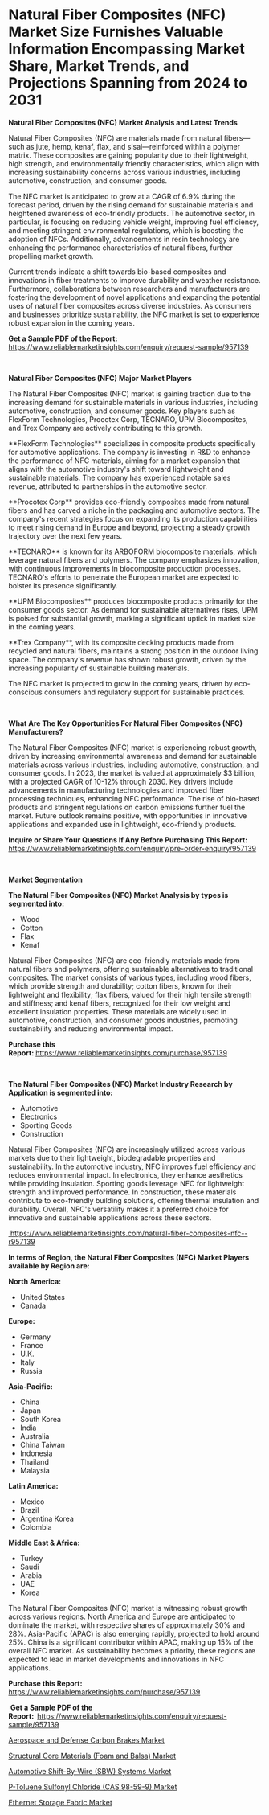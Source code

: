<p><h1>Natural Fiber Composites (NFC) Market Size Furnishes Valuable Information Encompassing Market Share, Market Trends, and Projections Spanning from 2024 to 2031</h1></p><p><strong>Natural Fiber Composites (NFC) Market Analysis and Latest Trends</strong></p>
<p><p>Natural Fiber Composites (NFC) are materials made from natural fibers—such as jute, hemp, kenaf, flax, and sisal—reinforced within a polymer matrix. These composites are gaining popularity due to their lightweight, high strength, and environmentally friendly characteristics, which align with increasing sustainability concerns across various industries, including automotive, construction, and consumer goods. </p><p>The NFC market is anticipated to grow at a CAGR of 6.9% during the forecast period, driven by the rising demand for sustainable materials and heightened awareness of eco-friendly products. The automotive sector, in particular, is focusing on reducing vehicle weight, improving fuel efficiency, and meeting stringent environmental regulations, which is boosting the adoption of NFCs. Additionally, advancements in resin technology are enhancing the performance characteristics of natural fibers, further propelling market growth.</p><p>Current trends indicate a shift towards bio-based composites and innovations in fiber treatments to improve durability and weather resistance. Furthermore, collaborations between researchers and manufacturers are fostering the development of novel applications and expanding the potential uses of natural fiber composites across diverse industries. As consumers and businesses prioritize sustainability, the NFC market is set to experience robust expansion in the coming years.</p></p>
<p><strong>Get a Sample PDF of the Report:&nbsp;</strong> <a href="https://www.reliablemarketinsights.com/enquiry/request-sample/957139?utm_campaign=1496&utm_medium=2&utm_source=Github&utm_content=ia&utm_term=11102024&utm_id=natural-fiber-composites-nfc">https://www.reliablemarketinsights.com/enquiry/request-sample/957139</a></p>
<p>&nbsp;</p>
<p><strong>Natural Fiber Composites (NFC) Major Market Players</strong></p>
<p><p>The Natural Fiber Composites (NFC) market is gaining traction due to the increasing demand for sustainable materials in various industries, including automotive, construction, and consumer goods. Key players such as FlexForm Technologies, Procotex Corp, TECNARO, UPM Biocomposites, and Trex Company are actively contributing to this growth.</p><p>**FlexForm Technologies** specializes in composite products specifically for automotive applications. The company is investing in R&D to enhance the performance of NFC materials, aiming for a market expansion that aligns with the automotive industry's shift toward lightweight and sustainable materials. The company has experienced notable sales revenue, attributed to partnerships in the automotive sector.</p><p>**Procotex Corp** provides eco-friendly composites made from natural fibers and has carved a niche in the packaging and automotive sectors. The company's recent strategies focus on expanding its production capabilities to meet rising demand in Europe and beyond, projecting a steady growth trajectory over the next few years.</p><p>**TECNARO** is known for its ARBOFORM biocomposite materials, which leverage natural fibers and polymers. The company emphasizes innovation, with continuous improvements in biocomposite production processes. TECNARO's efforts to penetrate the European market are expected to bolster its presence significantly.</p><p>**UPM Biocomposites** produces biocomposite products primarily for the consumer goods sector. As demand for sustainable alternatives rises, UPM is poised for substantial growth, marking a significant uptick in market size in the coming years.</p><p>**Trex Company**, with its composite decking products made from recycled and natural fibers, maintains a strong position in the outdoor living space. The company's revenue has shown robust growth, driven by the increasing popularity of sustainable building materials.</p><p>The NFC market is projected to grow in the coming years, driven by eco-conscious consumers and regulatory support for sustainable practices.</p></p>
<p>&nbsp;</p>
<p><strong>What Are The Key Opportunities For Natural Fiber Composites (NFC) Manufacturers?</strong></p>
<p><p>The Natural Fiber Composites (NFC) market is experiencing robust growth, driven by increasing environmental awareness and demand for sustainable materials across various industries, including automotive, construction, and consumer goods. In 2023, the market is valued at approximately $3 billion, with a projected CAGR of 10-12% through 2030. Key drivers include advancements in manufacturing technologies and improved fiber processing techniques, enhancing NFC performance. The rise of bio-based products and stringent regulations on carbon emissions further fuel the market. Future outlook remains positive, with opportunities in innovative applications and expanded use in lightweight, eco-friendly products.</p></p>
<p><strong>Inquire or Share Your Questions If Any Before Purchasing This Report:</strong> <a href="https://www.reliablemarketinsights.com/enquiry/pre-order-enquiry/957139?utm_campaign=1496&utm_medium=2&utm_source=Github&utm_content=ia&utm_term=11102024&utm_id=natural-fiber-composites-nfc">https://www.reliablemarketinsights.com/enquiry/pre-order-enquiry/957139</a></p>
<p>&nbsp;</p>
<p><strong>Market Segmentation</strong></p>
<p><strong>The Natural Fiber Composites (NFC) Market Analysis by types is segmented into:</strong></p>
<p><ul><li>Wood</li><li>Cotton</li><li>Flax</li><li>Kenaf</li></ul></p>
<p><p>Natural Fiber Composites (NFC) are eco-friendly materials made from natural fibers and polymers, offering sustainable alternatives to traditional composites. The market consists of various types, including wood fibers, which provide strength and durability; cotton fibers, known for their lightweight and flexibility; flax fibers, valued for their high tensile strength and stiffness; and kenaf fibers, recognized for their low weight and excellent insulation properties. These materials are widely used in automotive, construction, and consumer goods industries, promoting sustainability and reducing environmental impact.</p></p>
<p><strong>Purchase this Report:&nbsp;</strong><a href="https://www.reliablemarketinsights.com/purchase/957139?utm_campaign=1496&utm_medium=2&utm_source=Github&utm_content=ia&utm_term=11102024&utm_id=natural-fiber-composites-nfc">https://www.reliablemarketinsights.com/purchase/957139</a></p>
<p>&nbsp;</p>
<p><strong>The Natural Fiber Composites (NFC) Market Industry Research by Application is segmented into:</strong></p>
<p><ul><li>Automotive</li><li>Electronics</li><li>Sporting Goods</li><li>Construction</li></ul></p>
<p><p>Natural Fiber Composites (NFC) are increasingly utilized across various markets due to their lightweight, biodegradable properties and sustainability. In the automotive industry, NFC improves fuel efficiency and reduces environmental impact. In electronics, they enhance aesthetics while providing insulation. Sporting goods leverage NFC for lightweight strength and improved performance. In construction, these materials contribute to eco-friendly building solutions, offering thermal insulation and durability. Overall, NFC's versatility makes it a preferred choice for innovative and sustainable applications across these sectors.</p></p>
<p><a href="https://www.reliablemarketinsights.com/natural-fiber-composites-nfc--r957139?utm_campaign=1496&utm_medium=2&utm_source=Github&utm_content=ia&utm_term=11102024&utm_id=natural-fiber-composites-nfc">&nbsp;https://www.reliablemarketinsights.com/natural-fiber-composites-nfc--r957139</a></p>
<p><strong>In terms of Region, the Natural Fiber Composites (NFC) Market Players available by Region are:</strong></p>
<p>
    <p> <strong> North America: </strong>
        <ul>
            <li>United States</li>
            <li>Canada</li>
        </ul>
        </p> 
    <p> <strong> Europe: </strong>
        <ul>
            <li>Germany</li>
            <li>France</li>
            <li>U.K.</li>
            <li>Italy</li>
            <li>Russia</li>
        </ul>
        </p> 
    <p> <strong> Asia-Pacific: </strong>
        <ul>
            <li>China</li>
            <li>Japan</li>
            <li>South Korea</li>
            <li>India</li>
            <li>Australia</li>
            <li>China Taiwan</li>
            <li>Indonesia</li>
            <li>Thailand</li>
            <li>Malaysia</li>
        </ul>
        </p> 
    <p> <strong> Latin America: </strong>
        <ul>
            <li>Mexico</li>
            <li>Brazil</li>
            <li>Argentina Korea</li>
            <li>Colombia</li>
        </ul>
        </p> 
    <p> <strong> Middle East & Africa: </strong>
        <ul>
            <li>Turkey</li>
            <li>Saudi</li>
            <li>Arabia</li>
            <li>UAE</li>
            <li>Korea</li>
        </ul>
    </p>
    </p>
<p><p>The Natural Fiber Composites (NFC) market is witnessing robust growth across various regions. North America and Europe are anticipated to dominate the market, with respective shares of approximately 30% and 28%. Asia-Pacific (APAC) is also emerging rapidly, projected to hold around 25%. China is a significant contributor within APAC, making up 15% of the overall NFC market. As sustainability becomes a priority, these regions are expected to lead in market developments and innovations in NFC applications.</p></p>
<p><strong>Purchase this Report: </strong><a href="https://www.reliablemarketinsights.com/purchase/957139?utm_campaign=1496&utm_medium=2&utm_source=Github&utm_content=ia&utm_term=11102024&utm_id=natural-fiber-composites-nfc">https://www.reliablemarketinsights.com/purchase/957139</a></p>
<p>&nbsp;<strong>Get a Sample PDF of the Report:&nbsp;&nbsp;</strong><a href="https://www.reliablemarketinsights.com/enquiry/request-sample/957139?utm_campaign=1496&utm_medium=2&utm_source=Github&utm_content=ia&utm_term=11102024&utm_id=natural-fiber-composites-nfc">https://www.reliablemarketinsights.com/enquiry/request-sample/957139</a></p>
<p><strong></strong></p>
<p><p><a href="https://www.linkedin.com/pulse/global-aerospace-defense-carbon-brakes-market-focus-product-wcxef?utm_campaign=1496&utm_medium=2&utm_source=Github&utm_content=ia&utm_term=11102024&utm_id=natural-fiber-composites-nfc">Aerospace and Defense Carbon Brakes Market</a></p><p><a href="https://www.linkedin.com/pulse/structural-core-materials-foam-balsa-market-size-growing-m88zc?utm_campaign=1496&utm_medium=2&utm_source=Github&utm_content=ia&utm_term=11102024&utm_id=natural-fiber-composites-nfc">Structural Core Materials (Foam and Balsa) Market</a></p><p><a href="https://www.linkedin.com/pulse/automotive-shift-by-wire-sbw-systems-market-trends-detailed-kke2f?utm_campaign=1496&utm_medium=2&utm_source=Github&utm_content=ia&utm_term=11102024&utm_id=natural-fiber-composites-nfc">Automotive Shift-By-Wire (SBW) Systems Market</a></p><p><a href="https://www.linkedin.com/pulse/global-p-toluene-sulfonyl-chloride-cas-98-59-9-market-i1olc?utm_campaign=1496&utm_medium=2&utm_source=Github&utm_content=ia&utm_term=11102024&utm_id=natural-fiber-composites-nfc">P-Toluene Sulfonyl Chloride (CAS 98-59-9) Market</a></p><p><a href="https://issuu.com/reportprime-2/docs/ethernet-storage-fabric-market-size_5d3bbd1815050f?utm_campaign=1496&utm_medium=2&utm_source=Github&utm_content=ia&utm_term=11102024&utm_id=natural-fiber-composites-nfc">Ethernet Storage Fabric Market</a></p></p>
